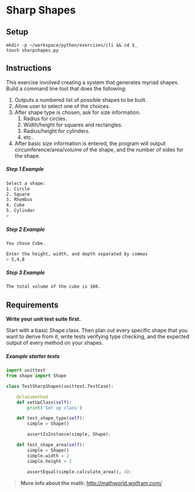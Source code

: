 # Sharp Shapes

## Setup

```
mkdir -p ~/workspace/python/exercises/cli && cd $_
touch sharpshapes.py
```

## Instructions

This exercise involved creating a system that generates myriad shapes. Build a command line tool that does the following:

1. Outputs a numbered list of possible shapes to be built.
1. Allow user to select one of the choices.
1. After shape type is chosen, ask for size information.
    1. Radius for circles.
    1. Width/height for squares and rectangles.
    1. Radius/height for cylinders.
    1. etc..
1. After basic size information is entered, the program will output circumference/area/volume of the shape, and the number of sides for the shape.

##### Step 1 Example

```bash
Select a shape:
1. Circle
2. Square
3. Rhombus
4. Cube
5. Cylinder
> 
```

##### Step 2 Example

```bash
You chose Cube.

Enter the height, width, and depth separated by commas
> 5,4,8
```


##### Step 3 Example

```bash
The total volume of the cube is 160.
```


## Requirements

**Write your unit test suite first.** 

Start with a basic Shape class. Then plan out every specific shape that you want to derive from it, write tests verifying type checking, and the expected output of every method on your shapes.

##### Example starter tests

```python
import unittest
from shape import Shape

class TestSharpShapes(unittest.TestCase):

    @classmethod
    def setUpClass(self):
        print('Set up class')

    def test_shape_type(self):
        simple = Shape()

        assertIsInstance(simple, Shape);

    def test_shape_area(self):
        simple = Shape()
        simple.width = 2
        simple.height = 2
        
        assertEqual(simple.calculate_area(), 4);
```


> **More info about the math:** http://mathworld.wolfram.com/
